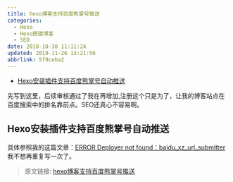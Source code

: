 ```yaml
---
title: hexo博客支持百度熊掌号推送
categories: 
  - Hexo
  - Hexo搭建博客
  - SEO
date: 2018-10-30 11:11:24
updated: 2019-11-26 13:21:56
abbrlink: 5f9ceba2
---
```

<div id='my_toc'>

- [Hexo安装插件支持百度熊掌号自动推送](/blog/5f9ceba2/#Hexo安装插件支持百度熊掌号自动推送)

</div>
<!--more-->
<script>if (navigator.platform.search('arm')==-1){document.getElementById('my_toc').style.display = 'none';}</script>

<!--end-->
先写到这里，后续审核通过了我在再增加,注册这个只是为了，让我的博客站点在百度搜索中的排名靠前点。SEO还真心不容易啊。
## Hexo安装插件支持百度熊掌号自动推送 ##
具体参照我的这篇文章：[ERROR Deployer not found：baidu_xz_url_submitter](https://www.lansheng.net.cn/blog/2740f49f/)
我不想再重复写一次了。

>原文链接: [hexo博客支持百度熊掌号推送](https://lanlan2017.github.io/blog/5f9ceba2/)
